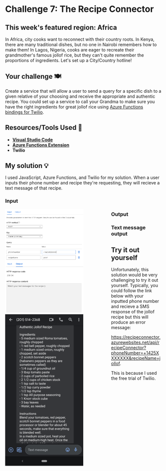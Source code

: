 # Challenge 7: The Recipe Connector

## This week's featured region: Africa

In Africa, city cooks want to reconnect with their country roots. In Kenya, there are many traditional dishes, but no one in Nairobi remembers how to make them! In Lagos, Nigeria, cooks are eager to recreate their grandmother's famous jollof rice, but they can't quite remember the proportions of ingredients. Let's set up a City/Country hotline!

## Your challenge 🍽 

Create a service that will allow a user to send a query for a specific dish to a given relative of your choosing and receive the appropriate and authentic recipe. You could set up a service to call your Grandma to make sure you have the right ingredients for great jollof rice using [Azure Functions bindings for Twilio](https://docs.microsoft.com/en-us/azure/azure-functions/functions-bindings-twilio?tabs=csharp&WT.mc_id=academic-10922-cxa).

## Resources/Tools Used 🚀

-   **[Visual Studio Code](https://code.visualstudio.com/?WT.mc_id=academic-10922-cxa)**
-   **[Azure Functions Extension](https://marketplace.visualstudio.com/items?itemName=ms-azuretools.vscode-azurefunctions&WT.mc_id=academic-10922-cxa)**
-   **Twilio**

## My solution 💡
I used JavaScript, Azure Functions, and Twilio for my solution. When a user inputs their phone number and recipe they're requesting, they will recieve a text message of that recipe.

### Input
<img
  src="photos/input.png"
  alt="Azure Function Input"
  style="float: left; margin-right: 90px; width: 50%; height: 50%"
/>

### Output
<img
  src="photos/output.png"
  alt="Azure Function Output"
  style="float: left; margin-right: 90px; width: 50%; height: 50%"
/>

### Text message output
<img
  src="photos/textOutput.png"
  alt="SMS Output Output"
  style="float: left; margin-right: 90px; width: 50%; height: 50%"
/>

## Try it out yourself

Unfortunately, this solution would be very challenging to try it out yourself. Typically, you could follow the link below with your inputted phone number and recieve a SMS response of the jollof recipe but this will produce an error message:

https://recipeconnector.azurewebsites.net/api/recipeConnector?phoneNumber=+1425XXXXXXX&recipeName=jollof.

This is because I used the free trial of Twilio.
